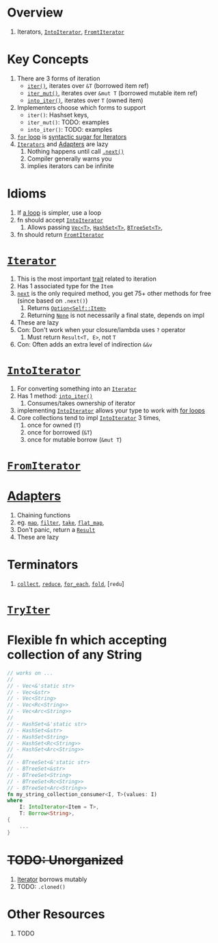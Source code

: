 # Overview
1. Iterators, [`IntoIterator`](https://doc.rust-lang.org/std/iter/trait.IntoIterator.html), [`FromtIterator`](https://doc.rust-lang.org/std/iter/trait.FromIterator.html)


# Key Concepts
1. There are 3 forms of iteration
    - [`iter()`](TODO), iterates over `&T` (borrowed item ref)
    - [`iter_mut()`](TODO), iterates over `&mut T` (borrowed mutable item ref)
    - [`into_iter()`](TODO), iterates over `T` (owned item)
1. Implementers choose which forms to support
    - `iter()`: Hashset keys,
    - `iter_mut()`: TODO: examples
    - `into_iter()`: TODO: examples
1. [`for` loop](https://doc.rust-lang.org/reference/expressions/loop-expr.html#iterator-loops) is [syntactic sugar for Iterators](https://doc.rust-lang.org/std/iter/index.html#for-loops-and-intoiterator)
1. [`Iterators`](TODO) and [Adapters](TODO) are lazy
    1. Nothing happens until call [`.next()`](TODO)
    1. Compiler generally warns you
    1. implies iterators can be infinite


# Idioms
1. If [a loop](https://doc.rust-lang.org/reference/expressions/loop-expr.html) is simpler, use a loop
1. fn should accept [`IntoIterator`](https://doc.rust-lang.org/std/iter/trait.IntoIterator.html)
    1. Allows passing [`Vec<T>`](TODO), [`HashSet<T>`](TODO), [`BTreeSet<T>`](TODO),
1. fn should return [`FromtIterator`](https://doc.rust-lang.org/std/iter/trait.FromIterator.html)


# [`Iterator`](https://doc.rust-lang.org/std/iter/trait.Iterator.html)
1. This is the most important [trait](./traits.md) related to iteration
1. Has 1 associated type for the `Item`
1. [`next`](https://doc.rust-lang.org/std/iter/trait.Iterator.html#tymethod.next) is the only required method, you get 75+ other methods for free (since based on `.next()`)
    1. Returns [`Option<Self::Item>`](https://doc.rust-lang.org/stable/std/iter/trait.Iterator.html#tymethod.next)
    1. Returning [`None`](TODO) is not necessarily a final state, depends on impl
1. These are lazy
1. Con: Don't work when your closure/lambda uses `?` operator
    1. Must return `Result<T, E>`, not `T`
1. Con: Often adds an extra level of indirection `&&v`



# [`IntoIterator`](https://doc.rust-lang.org/std/iter/trait.IntoIterator.html)
1. For converting something into an [`Iterator`](https://doc.rust-lang.org/std/iter/trait.Iterator.html)
1. Has 1 method: [`into_iter()`](https://doc.rust-lang.org/std/iter/trait.IntoIterator.html#tymethod.into_iter)
    1. Consumes/takes ownership of iterator
1. implementing [`IntoIterator`](https://doc.rust-lang.org/std/iter/trait.IntoIterator.html) allows your type to work with [for loops](https://doc.rust-lang.org/std/iter/index.html#for-loops-and-intoiterator)
1. Core collections tend to impl [`IntoIterator`](https://doc.rust-lang.org/std/iter/trait.IntoIterator.html) 3 times,
    1. once for owned (`T`)
    1. once for borrowed (`&T`)
    1. once for mutable borrow (`&mut T`)


# [`FromIterator`](https://doc.rust-lang.org/std/iter/trait.FromIterator.html)


# [Adapters](https://doc.rust-lang.org/std/iter/index.html#adapters)
1. Chaining functions
1. eg. [`map`](TODO), [`filter`](TODO), [`take`](TODO), [`flat_map`](TODO),
1. Don't panic, return a [`Result`](TODO)
1. These are lazy


# Terminators
1. [`collect`](https://doc.rust-lang.org/std/iter/trait.Iterator.html#method.collect), [`reduce`](https://doc.rust-lang.org/std/iter/trait.Iterator.html#method.reduce), [`for_each`](https://doc.rust-lang.org/std/iter/trait.Iterator.html#method.for_each), [`fold`](https://doc.rust-lang.org/std/iter/trait.Iterator.html#method.fold), [`redu`]


# [`TryIter`](TODO)


# Flexible fn which accepting collection of any String
```rust
// works on ...
//
// - Vec<&'static str>
// - Vec<&str>
// - Vec<String>
// - Vec<Rc<String>>
// - Vec<Arc<String>>
//
// - HashSet<&'static str>
// - HashSet<&str>
// - HashSet<String>
// - HashSet<Rc<String>>
// - HashSet<Arc<String>>
//
// - BTreeSet<&'static str>
// - BTreeSet<&str>
// - BTreeSet<String>
// - BTreeSet<Rc<String>>
// - BTreeSet<Arc<String>>
fn my_string_collection_consumer<I, T>(values: I)
where
    I: IntoIterator<Item = T>,
    T: Borrow<String>,
{
    ...
}
```


# ~~TODO: Unorganized~~
1. [Iterator](https://doc.rust-lang.org/std/iter/trait.Iterator.html) borrows mutably
1. TODO: `.cloned()`

# Other Resources
1. TODO
